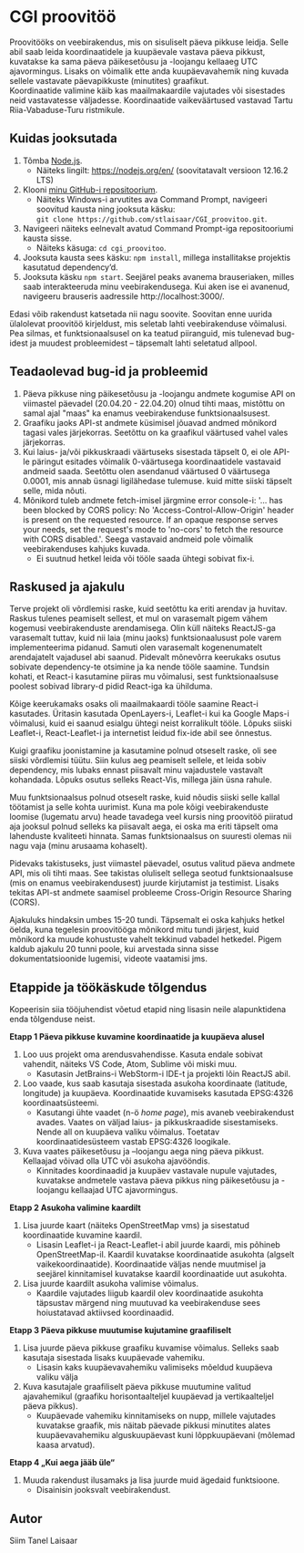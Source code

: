 # CGI proovitöö
Proovitööks on veebirakendus, mis on sisuliselt päeva pikkuse leidja. Selle abil saab leida koordinaatidele ja kuupäevale vastava päeva pikkust, kuvatakse ka sama päeva päikesetõusu ja -loojangu kellaaeg UTC ajavormingus. Lisaks on võimalik ette anda kuupäevavahemik ning kuvada sellele vastavate päevapikkuste (minutites) graafikut.  
Koordinaatide valimine käib kas maailmakaardile vajutades või sisestades neid vastavatesse väljadesse. Koordinaatide vaikeväärtused vastavad Tartu Riia-Vabaduse-Turu ristmikule.

## Kuidas jooksutada
1.	Tõmba [Node.js](https://nodejs.org/en/docs/).
    - Näiteks lingilt: https://nodejs.org/en/ (soovitatavalt versioon 12.16.2 LTS)
2.	Klooni [minu GitHub-i repositoorium](https://github.com/stlaisaar/CGI_proovitoo).
    - Näiteks Windows-i arvutites ava Command Prompt, navigeeri soovitud kausta ning jooksuta käsku:  
`git clone https://github.com/stlaisaar/CGI_proovitoo.git`.
3.	Navigeeri näiteks eelnevalt avatud Command Prompt-iga repositooriumi kausta sisse. 
    - Näiteks käsuga: `cd cgi_proovitoo`.
4.	Jooksuta kausta sees käsku: `npm install`, millega installitakse projektis kasutatud dependency’d.
5.	Jooksuta käsku `npm start`. Seejärel peaks avanema brauseriaken, milles saab interakteeruda minu veebirakendusega. Kui aken ise ei avanenud, navigeeru brauseris aadressile http://localhost:3000/.

Edasi võib rakendust katsetada nii nagu soovite. Soovitan enne uurida ülalolevat proovitöö kirjeldust, mis seletab lahti veebirakenduse võimalusi. Pea silmas, et funktsionaalsusel on ka teatud piiranguid, mis tulenevad bug-idest ja muudest probleemidest – täpsemalt lahti seletatud allpool.

## Teadaolevad bug-id ja probleemid
1. Päeva pikkuse ning päikesetõusu ja -loojangu andmete kogumise API on viimastel päevadel (20.04.20 - 22.04.20) olnud tihti maas, mistõttu on samal ajal "maas" ka enamus veebirakenduse funktsionaalsusest.
2. Graafiku jaoks API-st andmete küsimisel jõuavad andmed mõnikord tagasi vales järjekorras. Seetõttu on ka graafikul väärtused vahel vales järjekorras.
3. Kui laius- ja/või pikkuskraadi väärtuseks sisestada täpselt 0, ei ole API-le päringut esitades võimalik 0-väärtusega koordinaatidele vastavaid andmeid saada. Seetõttu olen asendanud väärtused 0 väärtusega 0.0001, mis annab üsnagi ligilähedase tulemuse. kuid mitte siiski täpselt selle, mida nõuti.
4. Mõnikord tuleb andmete fetch-imisel järgmine error console-i: '... has been blocked by CORS policy: No 'Access-Control-Allow-Origin' header is present on the requested resource. If an opaque response serves your needs, set the request's mode to 'no-cors' to fetch the resource with CORS disabled.'. Seega vastavaid andmeid pole võimalik veebirakenduses kahjuks kuvada.
   - Ei suutnud hetkel leida või tööle saada ühtegi sobivat fix-i.

## Raskused ja ajakulu
Terve projekt oli võrdlemisi raske, kuid seetõttu ka eriti arendav ja huvitav. Raskus tulenes peamiselt sellest, et mul on varasemalt pigem vähem kogemusi veebirakenduste arendamisega. Olin küll näiteks ReactJS-ga varasemalt tuttav, kuid nii laia (minu jaoks) funktsionaalusust pole varem implementeerima pidanud. Samuti olen varasemalt kogenenumatelt arendajatelt vajadusel abi saanud. Pidevalt mõnevõrra keerukaks osutus sobivate dependency-te otsimine ja ka nende tööle saamine. Tundsin kohati, et React-i kasutamine piiras mu võimalusi, sest funktsionaalsuse poolest sobivad library-d pidid React-iga ka ühilduma.

Kõige keerukamaks osaks oli maailmakaardi tööle saamine React-i kasutades. Üritasin  kasutada OpenLayers-i, Leaflet-i kui ka Google Maps-i võimalusi, kuid ei saanud esialgu ühtegi neist korralikult tööle. Lõpuks siiski Leaflet-i, React-Leaflet-i ja internetist leidud fix-ide abil see õnnestus.

Kuigi graafiku joonistamine ja kasutamine polnud otseselt raske, oli see siiski võrdlemisi tüütu. Siin kulus aeg peamiselt sellele, et leida sobiv dependency, mis lubaks ennast piisavalt minu vajadustele vastavalt kohandada. Lõpuks osutus selleks React-Vis, millega jäin üsna rahule.

Muu funktsionaalsus polnud otseselt raske, kuid nõudis siiski selle kallal töötamist ja selle kohta uurimist. Kuna ma pole kõigi veebirakenduste loomise (lugematu arvu) heade tavadega veel kursis ning proovitöö piiratud aja jooksul polnud selleks ka piisavalt aega, ei oska ma eriti täpselt oma lahenduste kvaliteeti hinnata. Samas funktsionaalsus on suuresti olemas nii nagu vaja (minu arusaama kohaselt).

Pidevaks takistuseks, just viimastel päevadel, osutus valitud päeva andmete API, mis oli tihti maas. See takistas oluliselt sellega seotud funktsionaalsuse (mis on enamus veebirakendusest) juurde kirjutamist ja testimist. Lisaks tekitas API-st andmete saamisel probleeme Cross-Origin Resource Sharing (CORS).

Ajakuluks hindaksin umbes 15-20 tundi. Täpsemalt ei oska kahjuks hetkel öelda, kuna tegelesin proovitööga mõnikord mitu tundi järjest, kuid mõnikord ka muude kohustuste vahelt tekkinud vabadel hetkedel. Pigem kaldub ajakulu 20 tunni poole, kui arvestada sinna sisse dokumentatsioonide lugemisi, videote vaatamisi jms.

## Etappide ja töökäskude tõlgendus
Kopeerisin siia tööjuhendist võetud etapid ning lisasin neile alapunktidena enda tõlgenduse neist.

**Etapp 1 Päeva pikkuse kuvamine koordinaatide ja kuupäeva alusel**  
1. Loo uus projekt oma arendusvahendisse. Kasuta endale sobivat vahendit, näiteks VS Code, Atom, Sublime või miski muu.
   - Kasutasin JetBrains-i WebStorm-i IDE-t ja projekti lõin ReactJS abil. 
2. Loo vaade, kus saab kasutaja sisestada asukoha koordinaate (latitude, longitude) ja kuupäeva. Koordinaatide kuvamiseks kasutada EPSG:4326 koordinaatsüsteemi. 
   - Kasutangi ühte vaadet (n-ö *home page*), mis avaneb veebirakendust avades. Vaates on väljad laius- ja pikkuskraadide sisestamiseks. Nende all on kuupäeva valiku võimalus. Toetatav koordinaatidesüsteem vastab EPSG:4326 loogikale.
3. Kuva vaates päikesetõusu ja –loojangu aega ning päeva pikkust. Kellaajad võivad olla UTC või asukoha ajavööndis. 
   - Kinnitades koordinaadid ja kuupäev vastavale nupule vajutades, kuvatakse andmetele vastava päeva pikkus ning päikesetõusu ja -loojangu kellaajad UTC ajavormingus.
   
**Etapp 2 Asukoha valimine kaardilt**
1. Lisa juurde kaart (näiteks OpenStreetMap vms) ja sisestatud koordinaatide kuvamine kaardil.
   - Lisasin Leaflet-i ja React-Leaflet-i abil juurde kaardi, mis põhineb OpenStreetMap-il. Kaardil kuvatakse koordinaatide asukohta (algselt vaikekoordinaatide). Koordinaatide väljas nende muutmisel ja seejärel kinnitamisel kuvatakse kaardil koordinaatide uut asukohta.
2. Lisa juurde kaardilt asukoha valimise võimalus.
   - Kaardile vajutades liigub kaardil olev koordinaatide asukohta täpsustav märgend ning muutuvad ka veebirakenduse sees hoiustatavad aktiivsed koordinaadid.
   
**Etapp 3 Päeva pikkuse muutumise kujutamine graafiliselt**
1. Lisa juurde päeva pikkuse graafiku kuvamise võimalus. Selleks saab kasutaja sisestada lisaks kuupäevade vahemiku.
   - Lisasin kaks kuupäevavahemiku valimiseks mõeldud kuupäeva valiku välja
2. Kuva kasutajale graafiliselt päeva pikkuse muutumine valitud ajavahemikul (graafiku horisontaalteljel kuupäevad ja vertikaalteljel päeva pikkus).
   - Kuupäevade vahemiku kinnitamiseks on nupp, millele vajutades kuvatakse graafik, mis näitab päevade pikkusi minutites alates kuupäevavahemiku alguskuupäevast kuni lõppkuupäevani (mõlemad kaasa arvatud).
   
**Etapp 4 „Kui aega jääb üle“**
1. Muuda rakendust ilusamaks ja lisa juurde muid ägedaid funktsioone.
   - Disainisin jooksvalt veebirakendust.

## Autor
Siim Tanel Laisaar
